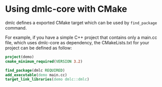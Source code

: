 Using dmlc-core with CMake
==========================
dmlc defines a exported CMake target which can be used by `find_package` command.

For example, if you have a simple C++ project that contains only a main.cc file,
which uses dmlc-core as dependency, the CMakeLists.txt for your project can be
defined as follow:

``` cmake
project(demo)
cmake_minimum_required(VERSION 3.2)

find_package(dmlc REQUIRED)
add_executable(demo main.cc)
target_link_libraries(demo dmlc::dmlc)
```
